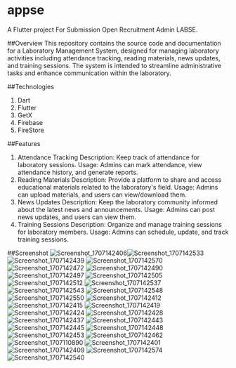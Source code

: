 # appse

A Flutter project For Submission Open Recruitment Admin LABSE.

##Overview
This repository contains the source code and documentation for a Laboratory Management System, designed for managing laboratory activities including attendance tracking, reading materials, news updates, and training sessions. The system is intended to streamline administrative tasks and enhance communication within the laboratory.

##Technologies
1. Dart
2. Flutter
3. GetX
4. Firebase
5. FireStore

##Features
1. Attendance Tracking
Description: Keep track of attendance for laboratory sessions.
Usage: Admins can mark attendance, view attendance history, and generate reports.
2. Reading Materials
Description: Provide a platform to share and access educational materials related to the laboratory's field.
Usage: Admins can upload materials, and users can view/download them.
3. News Updates
Description: Keep the laboratory community informed about the latest news and announcements.
Usage: Admins can post news updates, and users can view them.
4. Training Sessions
Description: Organize and manage training sessions for laboratory members.
Usage: Admins can schedule, update, and track training sessions.

##Screenshot
![Screenshot_1707142406](https://github.com/pramudyanuar/appse/assets/131145420/1c5a561d-7569-4413-9dcb-0ea9f68a69b0)![Screenshot_1707142533](https://github.com/pramudyanuar/appse/assets/131145420/1d61e15f-2a1b-4f40-9ec3-d42a8ecc8e21)
![Screenshot_1707142439](https://github.com/pramudyanuar/appse/assets/131145420/1937ed30-842a-4ea1-bcad-7c6d3837742b)
![Screenshot_1707142570](https://github.com/pramudyanuar/appse/assets/131145420/8dad1409-4b49-45c2-9897-2d7fede18009)
![Screenshot_1707142472](https://github.com/pramudyanuar/appse/assets/131145420/f56f505f-2b88-49f8-a600-c20debc96b57)
![Screenshot_1707142490](https://github.com/pramudyanuar/appse/assets/131145420/aaa2fb0d-f01f-4842-b425-f9cbf10f3a4a)
![Screenshot_1707142497](https://github.com/pramudyanuar/appse/assets/131145420/863a4a26-e81c-4654-b2f5-aaf9d12660e1)
![Screenshot_1707142505](https://github.com/pramudyanuar/appse/assets/131145420/d547afaa-579c-4e39-8f4b-7119c35ab4bd)
![Screenshot_1707142512](https://github.com/pramudyanuar/appse/assets/131145420/ee3d391b-8fdd-4b00-8a08-fecbe1d4ac72)
![Screenshot_1707142537](https://github.com/pramudyanuar/appse/assets/131145420/0bee6a7d-691e-464d-8513-fdf75cef336e)
![Screenshot_1707142543](https://github.com/pramudyanuar/appse/assets/131145420/48dc4fa7-bee5-4ec8-9553-63c846677328)
![Screenshot_1707142548](https://github.com/pramudyanuar/appse/assets/131145420/340edd1c-09e0-46e3-a728-51f23f6818c1)
![Screenshot_1707142550](https://github.com/pramudyanuar/appse/assets/131145420/d56c0b87-5958-466b-911c-3101eb9ca03d)
![Screenshot_1707142412](https://github.com/pramudyanuar/appse/assets/131145420/ef05f1c7-9476-437a-8be6-8ac948b72b20)
![Screenshot_1707142415](https://github.com/pramudyanuar/appse/assets/131145420/f6c04fcc-3f16-4977-9730-fb97f68e8552)
![Screenshot_1707142419](https://github.com/pramudyanuar/appse/assets/131145420/6efc4e30-2496-41f1-8a8d-7af529f56acd)
![Screenshot_1707142424](https://github.com/pramudyanuar/appse/assets/131145420/acd85bf9-7c3e-4c09-b964-ccb2df10880d)
![Screenshot_1707142428](https://github.com/pramudyanuar/appse/assets/131145420/80a9391d-5636-4886-8ab4-8e80f4ec40b2)
![Screenshot_1707142437](https://github.com/pramudyanuar/appse/assets/131145420/878d4849-a627-4fff-9ad3-e89426e46d85)
![Screenshot_1707142443](https://github.com/pramudyanuar/appse/assets/131145420/9fc20523-39de-41da-8cfc-7c83542200b4)
![Screenshot_1707142445](https://github.com/pramudyanuar/appse/assets/131145420/65c3f01b-1eff-4f64-b063-025f8f0dffbd)
![Screenshot_1707142448](https://github.com/pramudyanuar/appse/assets/131145420/06c833ed-8b7d-4c33-896e-5763b09bd958)
![Screenshot_1707142453](https://github.com/pramudyanuar/appse/assets/131145420/1a3c91c7-bf9f-4cee-b3c5-2d3135f0381c)
![Screenshot_1707142462](https://github.com/pramudyanuar/appse/assets/131145420/afc30865-3a9e-49b2-b79b-08b308d1a542)
![Screenshot_1707110890](https://github.com/pramudyanuar/appse/assets/131145420/de1b00de-8e32-493b-bdbc-4582114887af)
![Screenshot_1707142401](https://github.com/pramudyanuar/appse/assets/131145420/ba8f1ce4-3aea-4000-abee-002b3c2e3e69)
![Screenshot_1707142409](https://github.com/pramudyanuar/appse/assets/131145420/e368379b-3164-4184-b0be-420fcd1ffa54)
![Screenshot_1707142574](https://github.com/pramudyanuar/appse/assets/131145420/2d043b38-f2c8-4ef0-aa2f-1279f44e0113)
![Screenshot_1707142540](https://github.com/pramudyanuar/appse/assets/131145420/f4326bef-2439-4204-a194-2169edcd6cf3)


